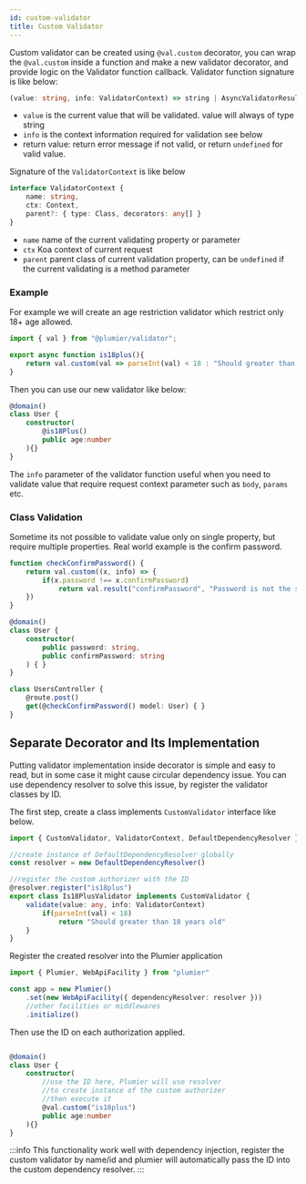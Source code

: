 ```yaml
---
id: custom-validator
title: Custom Validator
---
```


Custom validator can be created using `@val.custom` decorator, you can wrap the `@val.custom` inside a function and make a new validator decorator, and provide logic on the Validator function callback. Validator function signature is like below:

```typescript 
(value: string, info: ValidatorContext) => string | AsyncValidatorResult[] | undefined | Promise<AsyncValidatorResult[] | string | undefined>
```

* `value` is the current value that will be validated. value will always of type string
* `info` is the context information required for validation see below
* return value: return error message if not valid, or return `undefined` for valid value.

Signature of the `ValidatorContext` is like below

```typescript
interface ValidatorContext {
    name: string,
    ctx: Context,
    parent?: { type: Class, decorators: any[] }
}
```

* `name` name of the current validating property or parameter 
* `ctx` Koa context of current request 
* `parent` parent class of current validation property, can be `undefined` if the current validating is a method parameter

### Example
For example we will create an age restriction validator which restrict only 18+ age allowed.

```typescript
import { val } from "@plumier/validator";

export async function is18plus(){
    return val.custom(val => parseInt(val) < 18 : "Should greater than 18 years old" : undefined)
}
```

Then you can use our new validator like below:

```typescript
@domain()
class User {
    constructor(
        @is18Plus()
        public age:number
    ){}
}
```

The `info` parameter of the validator function useful when you need to validate value that require request context parameter such as `body`, `params` etc.

### Class Validation
Sometime its not possible to validate value only on single property, but require multiple properties. Real world example is the confirm password.

```typescript
function checkConfirmPassword() {
    return val.custom((x, info) => {
        if(x.password !== x.confirmPassword)
            return val.result("confirmPassword", "Password is not the same") 
    })
}

@domain()
class User {
    constructor(
        public password: string,
        public confirmPassword: string
    ) { }
}

class UsersController {
    @route.post()
    get(@checkConfirmPassword() model: User) { }
}
```


## Separate Decorator and Its Implementation
Putting validator implementation inside decorator is simple and easy to read, but in some case it might cause circular dependency issue. You can use dependency resolver to solve this issue, by register the validator classes by ID. 

The first step, create a class implements `CustomValidator` interface like below.

```typescript
import { CustomValidator, ValidatorContext, DefaultDependencyResolver } from "plumier"

//create instance of DefaultDependencyResolver globally
const resolver = new DefaultDependencyResolver()

//register the custom authorizer with the ID
@resolver.register("is18plus")
export class Is18PlusValidator implements CustomValidator {
    validate(value: any, info: ValidatorContext)
        if(parseInt(val) < 18)
            return "Should greater than 18 years old"
    }
}
```

Register the created resolver into the Plumier application 

```typescript
import { Plumier, WebApiFacility } from "plumier"

const app = new Plumier()
    .set(new WebApiFacility({ dependencyResolver: resolver }))
    //other facilities or middlewares
    .initialize()
```

Then use the ID on each authorization applied. 

```typescript

@domain()
class User {
    constructor(
        //use the ID here, Plumier will use resolver 
        //to create instance of the custom authorizer 
        //then execute it
        @val.custom("is18plus")
        public age:number
    ){}
}
```

:::info 
This functionality work well with dependency injection, register the custom validator by name/id and plumier will automatically pass the ID into the custom dependency resolver.
:::
